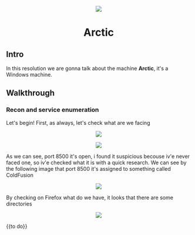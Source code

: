 <p align="center">
  <img src="https://github.com/Warrior9912/Hack-the-Box-Walkthroughs/assets/34217036/adb618d8-13e7-47f4-af38-cbee53f3b206">
</p>

<h1 align="center">Arctic</h1>

<h2>Intro</h2>
<p>In this resolution we are gonna talk about the machine <strong>Arctic</strong>, it's a Windows machine.</p>

<h2>Walkthrough</h2>

<h3>Recon and service enumeration</h3>

<p>Let's begin! First, as always, let's check what are we facing</p>

<p align="center">
  <img src="https://github.com/Warrior9912/Hack-the-Box-Walkthroughs/assets/34217036/0d524819-b4ff-406b-9c05-ed3836d0d564">
</p>

<p align="center">
  <img src="https://github.com/Warrior9912/Hack-the-Box-Walkthroughs/assets/34217036/c42d893c-6c76-442d-9858-bec06143b638">
</p>

<p>As we can see, port 8500 it's open, i found it suspicious becouse iv'e never faced one, so iv'e checked what it is with a quick research. We can see by the following image that port 8500 it's assigned to something
called ColdFusion</p>

<p align="center">
  <img src="https://github.com/Warrior9912/Hack-the-Box-Walkthroughs/assets/34217036/5323520f-ba94-490b-9d94-bb80f61127ca">
</p>

<p>By checking on Firefox what do we have, it looks that there are some directories</p>

<p align="center">
  <img src="https://github.com/Warrior9912/Hack-the-Box-Walkthroughs/assets/34217036/ac67ed0e-3dac-4894-9afb-5979d715fa4c">
</p>

{{to do}}
